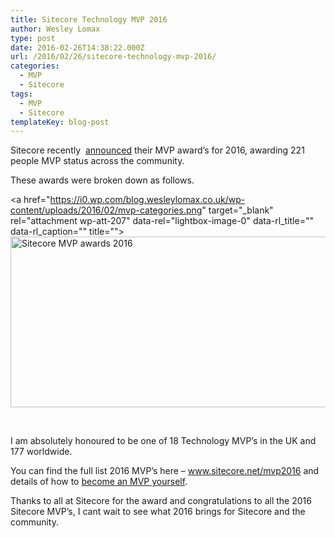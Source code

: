 ```yaml
---
title: Sitecore Technology MVP 2016
author: Wesley Lomax
type: post
date: 2016-02-26T14:38:22.000Z
url: /2016/02/26/sitecore-technology-mvp-2016/
categories:
  - MVP
  - Sitecore
tags:
  - MVP
  - Sitecore
templateKey: blog-post
---
```

Sitecore recently  <a href="http://www.sitecore.net/learn/blogs/best-practice-blogs/pieter-brinkman/posts/2016/02/announcing-2016-sitecore-mvp-awards.aspx" target="_blank">announced</a> their MVP award&#8217;s for 2016, awarding 221 people MVP status across the community.

These awards were broken down as follows.

<a href="https://i0.wp.com/blog.wesleylomax.co.uk/wp-content/uploads/2016/02/mvp-categories.png" target="\_blank" rel="attachment wp-att-207" data-rel="lightbox-image-0" data-rl\_title="" data-rl_caption="" title=""><img class="alignnone wp-image-207 size-full" src="https://i0.wp.com/blog.wesleylomax.co.uk/wp-content/uploads/2016/02/mvp-categories.png?resize=573%2C273" alt="Sitecore MVP awards 2016" width="573" height="273" srcset="https://i0.wp.com/blog.wesleylomax.co.uk/wp-content/uploads/2016/02/mvp-categories.png?w=573 573w, https://i0.wp.com/blog.wesleylomax.co.uk/wp-content/uploads/2016/02/mvp-categories.png?resize=300%2C143 300w" sizes="(max-width: 573px) 100vw, 573px" data-recalc-dims="1" /></a>

&nbsp;

I am absolutely honoured to be one of 18 Technology MVP&#8217;s in the UK and 177 worldwide.

You can find the full list 2016 MVP&#8217;s here &#8211; <a href="http://www.sitecore.net/mvp2016" target="_blank">www.sitecore.net/mvp2016</a> and details of how to <a href="http://www.sitecore.net/events/public-mvp-site/become-an-mvp.aspx" target="_blank">become an MVP yourself</a>.

Thanks to all at Sitecore for the award and congratulations to all the 2016 Sitecore MVP&#8217;s, I cant wait to see what 2016 brings for Sitecore and the community.

&nbsp;
